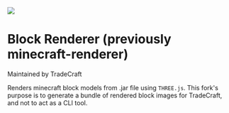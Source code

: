![](https://raw.githubusercontent.com/co3moz/minecraft-render/master/docs/soul_campfire_small.png)

Block Renderer (previously minecraft-renderer)
=======================
Maintained by TradeCraft

Renders minecraft block models from .jar file using `THREE.js`. This fork's purpose is to generate a bundle of rendered block images for TradeCraft, and not to act as a CLI tool. 